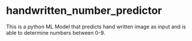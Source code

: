 # handwritten_number_predictor
This is a python ML Model that predicts hand written image as input and is able to determine numbers between 0-9.
